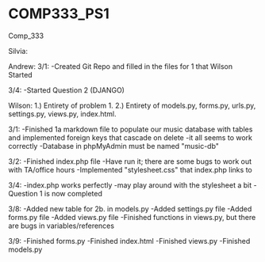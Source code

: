 # COMP333_PS1
Comp_333

Silvia:

Andrew:
3/1:
-Created Git Repo and filled in the files for 1 that Wilson Started

3/4:
-Started Question 2 (DJANGO)

Wilson:
1.) Entirety of problem 1.
2.) Entirety of models.py, forms.py, urls.py, settings.py, views.py, index.html.

3/1:
-Finished 1a markdown file to populate our music database with tables and implemented foreign keys that cascade on delete
-it all seems to work correctly
-Database in phpMyAdmin must be named "music-db"

3/2:
-Finished index.php file
-Have run it; there are some bugs to work out with TA/office hours
-Implemented "stylesheet.css" that index.php links to

3/4:
-index.php works perfectly
-may play around with the stylesheet a bit
-Question 1 is now completed

3/8:
-Added new table for 2b. in models.py
-Added settings.py file
-Added forms.py file
-Added views.py file
-Finished functions in views.py, but there are bugs in variables/references

3/9:
-Finished forms.py
-Finished index.html
-Finished views.py
-Finished models.py
